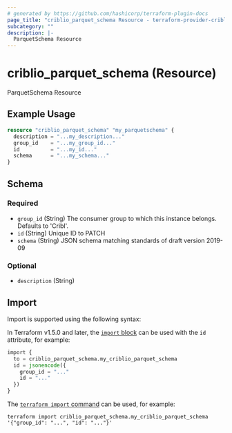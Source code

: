 ```yaml
---
# generated by https://github.com/hashicorp/terraform-plugin-docs
page_title: "criblio_parquet_schema Resource - terraform-provider-criblio"
subcategory: ""
description: |-
  ParquetSchema Resource
---
```


# criblio_parquet_schema (Resource)

ParquetSchema Resource

## Example Usage

```terraform
resource "criblio_parquet_schema" "my_parquetschema" {
  description = "...my_description..."
  group_id    = "...my_group_id..."
  id          = "...my_id..."
  schema      = "...my_schema..."
}
```

<!-- schema generated by tfplugindocs -->
## Schema

### Required

- `group_id` (String) The consumer group to which this instance belongs. Defaults to 'Cribl'.
- `id` (String) Unique ID to PATCH
- `schema` (String) JSON schema matching standards of draft version 2019-09

### Optional

- `description` (String)

## Import

Import is supported using the following syntax:

In Terraform v1.5.0 and later, the [`import` block](https://developer.hashicorp.com/terraform/language/import) can be used with the `id` attribute, for example:

```terraform
import {
  to = criblio_parquet_schema.my_criblio_parquet_schema
  id = jsonencode({
    group_id = "..."
    id = "..."
  })
}
```

The [`terraform import` command](https://developer.hashicorp.com/terraform/cli/commands/import) can be used, for example:

```shell
terraform import criblio_parquet_schema.my_criblio_parquet_schema '{"group_id": "...", "id": "..."}'
```
